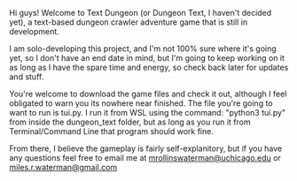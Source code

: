 Hi guys! Welcome to Text Dungeon (or Dungeon Text, I haven't decided yet), a text-based dungeon crawler adventure game that is still in development. 

I am solo-developing this project, and I'm not 100% sure where it's going yet, so I don't have an end date in mind, 
but I'm going to keep working on it as long as I have the spare time and energy, so check back later for updates and stuff.

You're welcome to download the game files and check it out, although I feel obligated to warn you its nowhere near finished. 
The file you're going to want to run is tui.py. I run it from WSL using the command: "python3 tui.py" from inside the dungeon_text
folder, but as long as you run it from Terminal/Command Line that program should work fine. 

From there, I believe the gameplay is fairly self-explanitory, but if you have any questions feel free to email me at 
mrollinswaterman@uchicago.edu or miles.r.waterman@gmail.com


